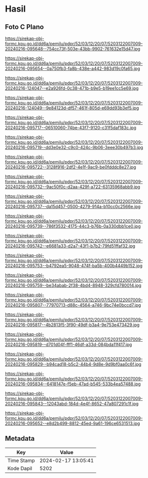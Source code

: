 # Hasil

## Foto C Plano

https://sirekap-obj-formc.kpu.go.id/dd6a/pemilu/pdpr/52/03/12/20/07/5203122007009-20240216-095648--754cc73f-503e-43bb-9902-761632e15d47.jpg

https://sirekap-obj-formc.kpu.go.id/dd6a/pemilu/pdpr/52/03/12/20/07/5203122007009-20240216-095654--0a750fb3-fa8b-438e-a442-983d19c0fa65.jpg

https://sirekap-obj-formc.kpu.go.id/dd6a/pemilu/pdpr/52/03/12/20/07/5203122007009-20240216-124047--e2a926fd-0c38-471b-b9e5-b19ee1cc5e69.jpg

https://sirekap-obj-formc.kpu.go.id/dd6a/pemilu/pdpr/52/03/12/20/07/5203122007009-20240216-124049--9e84123d-df57-461f-805d-e69dd93b3ef5.jpg

https://sirekap-obj-formc.kpu.go.id/dd6a/pemilu/pdpr/52/03/12/20/07/5203122007009-20240216-095717--06510060-74be-43f7-9120-c31f5daf183c.jpg

https://sirekap-obj-formc.kpu.go.id/dd6a/pemilu/pdpr/52/03/12/20/07/5203122007009-20240216-095719--dd3e0e32-c9c0-424c-9b06-3eee30b497b3.jpg

https://sirekap-obj-formc.kpu.go.id/dd6a/pemilu/pdpr/52/03/12/20/07/5203122007009-20240216-095722--3128f916-2df2-4e1f-9ac9-be0fdddc8e27.jpg

https://sirekap-obj-formc.kpu.go.id/dd6a/pemilu/pdpr/52/03/12/20/07/5203122007009-20240216-095732--9ac50f0c-d2aa-429f-a722-63135968abb9.jpg

https://sirekap-obj-formc.kpu.go.id/dd6a/pemilu/pdpr/52/03/12/20/07/5203122007009-20240216-095737--da15d457-0500-4279-914a-b10cc0c2566e.jpg

https://sirekap-obj-formc.kpu.go.id/dd6a/pemilu/pdpr/52/03/12/20/07/5203122007009-20240216-095739--786f3532-4175-44c3-b76b-0a330dbb1ce0.jpg

https://sirekap-obj-formc.kpu.go.id/dd6a/pemilu/pdpr/52/03/12/20/07/5203122007009-20240216-095742--e6681a33-d2a7-43f1-b7b2-79fd51ffaf32.jpg

https://sirekap-obj-formc.kpu.go.id/dd6a/pemilu/pdpr/52/03/12/20/07/5203122007009-20240216-095753--b4792ea5-9048-474f-ba5b-400b4449b152.jpg

https://sirekap-obj-formc.kpu.go.id/dd6a/pemilu/pdpr/52/03/12/20/07/5203122007009-20240216-095759--be34abab-2f38-4bd4-8948-329cfd780014.jpg

https://sirekap-obj-formc.kpu.go.id/dd6a/pemilu/pdpr/52/03/12/20/07/5203122007009-20240216-095807--77970713-d88c-4564-a746-9bc74e0bccd7.jpg

https://sirekap-obj-formc.kpu.go.id/dd6a/pemilu/pdpr/52/03/12/20/07/5203122007009-20240216-095817--4b2813f5-3f90-49df-b3a4-9e753e473429.jpg

https://sirekap-obj-formc.kpu.go.id/dd6a/pemilu/pdpr/52/03/12/20/07/5203122007009-20240216-095819--d701d04f-fff1-46df-a33d-084bda11f417.jpg

https://sirekap-obj-formc.kpu.go.id/dd6a/pemilu/pdpr/52/03/12/20/07/5203122007009-20240216-095829--b94cad18-b5c2-44b4-9d8e-9d9bf0aa0c6f.jpg

https://sirekap-obj-formc.kpu.go.id/dd6a/pemilu/pdpr/52/03/12/20/07/5203122007009-20240216-095834--6418147e-f5eb-47ad-b545-533b4ea57488.jpg

https://sirekap-obj-formc.kpu.go.id/dd6a/pemilu/pdpr/52/03/12/20/07/5203122007009-20240216-095843--12043abd-184d-4e4f-8652-47a807291c1f.jpg

https://sirekap-obj-formc.kpu.go.id/dd6a/pemilu/pdpr/52/03/12/20/07/5203122007009-20240216-095652--e8d2b499-8812-45ed-9a61-196ce6531513.jpg


## Metadata

| Key        | Value               |
| ---------- | ------------------- |
| Time Stamp | 2024-02-17 13:05:41 |
| Kode Dapil | 5202                |



